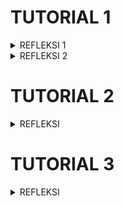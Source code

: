 # TUTORIAL 1
<details>
<summary>REFLEKSI 1</summary>
   
Pada exercise pertama ini, saya telah membuat dua fungsionalitas tambahan pada aplikasi ini. Dalam membuat dua fungsionalitas tersebut, saya berusaha sebaik yang saya bisa untuk melakukan coding sesuai standardnya/ Dari sisi clean code, beberapa hal yang telah saya coba untuk implementasikan agar kode saya mudah terbaca dan "clean" adalah sebagai berikut.
   
- memberikan penamaan yang meaningful. Pada saat memberikan nama untuk variable maupun fungsi, saya berusaha untuk memberikan nama yang mudah dimengerti bahkan oleh orang yang baru sekali melihatnya. Sebagai contoh, saya memberi nama fungsi untuk mencari produk berdasarkan id dengan nama "findProductById". Contoh lain, saya membuat penghitung untuk menghitung berapa jenis item yang telah disimpan dalam aplikasi dengan nama "product Counter".
  
- Penggunaan fungsi yang singkat. Sebagaimana telah dijabarkan pada saat perkuliahan, sebaiknya fungsi yang dibuat oleh programmer dibuat sesingkat mungkin. Fungsi tersebut sebaiknya hanya melakukan satu hal. Selain itu, fungsi yang saya buat memiliki tidak lebih dari 20 baris. Saya juga memecah fungsi yang dapat dipecah. Sebagai contoh, saya memecah fungsi mencari produk dari mengedit dan menghapus. Dengan demikian, masing-masing fungsi hanya memiliki satu fungsionalitas. Sedangkan untuk kebutuhan mencari produknya, saya melakukan pemanggilan fungsi findProductById pada saat ingin mengedit dan menghapus
  
- Menurut penuturan Pak Ade (dosen kelas A), comment bukanlah sesuatu yang sebaiknya dijadikan fokus pada zaman sekarang. Lebih baik menjadikan kode kita terbaca dari pada membuat banyak comment untuk menjelaskan kodenya. Dengan demikian, saya memilih untuk sejelas mungkin menulis penamaan serta penulisan kode sehingga itu terbaca dari pada membuat komen

- Layout dan formatting. Saya menggunakan formatting yang saat ini banyak digunakan yaitu indentasi 4 baris untuk setiap satu indentasi yang diperlukan.

Lalu, dari segi secure coding, terus terang sejauh ini belum terlalu terasa karena code yang dibuat masih berupa aplikasi sederhana yang belum memerlukan keamanan tingkat tinggi. Hal ini dikarenakan aplikasi yang dibuat masih belum membutuhkan hal-hal seperti autentikasi, autorisasi, input data validation, maupun output data encoding. Ke depannya, saya sangat tertarik untuk melatih kemampuan saya dalam melakukan secure coding
</details>
<details>
<summary>REFLEKSI 2</summary>
   
1. Setelah membuat unit test, saya merasa cukup senang karena mungkin itu adalah unit test pertama yang saya buat sendiri. Meskipun masih sangat sederhana, semoga itu menjadi awal yang baik untuk perjalanan saya ke depannya. Jumlah unit test yang dibutuhkan oleh sebuah class sebenarnya mungkin tidak dapat ditentukan secara umum. Tiap class mungkin memiliki jumlah fungsi yang berbeda, kemungkinan atas kasus penyimpangan yang berbeda, serta faktor-faktor lain yang dapat mempengaruhi kebutuhan unit test yang berbeda. Dengan demikian, menurut saya setiap class memiliki kebutuhan yang berbeda. Selain itu, saya melihat bahwa semakin banyak unit test semakin baik karena artinya banyak hal yang terprediksi salah dapat teratasi. Meskipun demikian, kita hanya dapat membuat unit test sebanyak mungkin dari hal-hal yang kita prediksi dapat terjadi. Hal ini berarti sebuah code yang memiliki 100% code coverage belum tentu aman dari bug. Hal ini disebabkan unit test yang kita buat baru dari hal-hal yang kita bisa prediksi
   
2. Apa bila ditinjau dari sisi issue clean code, terdapat beberapa hal yang perlu diperhatikan dan berisiko menurunkan tingkat kualitas clean codenya. Beberapa hal tersebut di antaranya adalah sebagai berikut.
   
   - Kemungkinan terdapat kode yang terduplikasi. Seperti yang disebutkan, keduanya memiliki setup prosedur dan instance variables yang mirip. Hal ini dapat diimprove misalnya dengan membuat superclass yang memiliki kode yang mirip antara keduanya. 
   - Kejelasan tesnya mungkin menjadi sedikit rancu untuk orang lain yang baru melihatnya. Hal ini karena kemiripan keduanya mungkin saja membuat orang menjadi bingung akan perbedaan fungsinya satu sama lain
   
  Dengan demikian, penambahan test sebenarnya adalah sesuatu yang sangat baik. Akan tetapi, kita tetap perlu berusaha untuk memastikan kejelasan kodenya. Hal tersebut dapat dilakukan dengan prinsip-prinsip clean code. Selain itu, kita perlu memastikan bahwa kode yang kita buat tidak redundant. Jika dapat membuatnya diketik hanya satu kali, tidak perlu membuatnya diketik dua kali.
</details>

# TUTORIAL 2
<details>
<summary>REFLEKSI</summary>
   
1. Berdasarkan code scanning yang dilakukan menggunakan SonarCloud, terdapat 3 isu utama pada code saya. Saya memutuskan untuk membetulkan semuanya. Isu tersebut adalah sebagai berikut.
   - Adanya penamaan yang tidak sesuai konvensi
     Terdapat penamaan fungsi yang tidak sesuai konvensi, yaitu fuction "HalamanUtama". Agar sesuai konvensi, saya mengubahnya menjadi camelCase, yaitu "halamanUtama"
   - Adanya bagian kode yang tidak digunakan
     SonarCloud menyarankan untuk menghapus beberapa private attribute yang ada pada class Product karena dianggap tidak berguna. Hal ini dikarenakan tidak ada function yang secara langsung mengubah atau menggunakan attribute-attribute tersebut. Untuk mengatasinya, saya sudah memberi decorative @Getter dan @Setter sehingga semua attribute tersebut sebenanya dapat dijangkau dari luar class.
   - Multi-threading
     SonarCloud menyarankan untuk menghapus salah satu function yang memuat static attribute. SonacCloud menyarankannya karena dikhawatirkan hal tersebut dapat membuat saya secara tidak sengaja menggati nilainya. Padahal attribute tesebut saya gunakan untuk memberikan ID produk, yaitu dengan menghitung banyaknya produk. Solusi yang saya lakukan adalah dengan mengganti ID menggunakan UUID yang digenerate secara random.

2. Sudah. CI/CD adalah kependekan dari Continuous Integration dan Continuous Deployment. Prinsip CI/CD adalah prinsip automasi dalam pembuatan program secara continuous. Yang dilakukan pada tutorial ini adalah mengautomasi testing yang dilakukan dengan menggunakan tool SonarCloud dan ScoreCard. Kedua tools tersebut akan melakukan testing secara otomatis ketika pengguna melakukan perubahan pada repositori atau branch. Untuk deployment, saya menggunakan Koyeb yang akan melakukan deployment ke `https://mild-lizard-bangjai123.koyeb.app/` secara otomatis setiap saya melakukan push ke github. Hal ini sesuai dengan prinsip automasi yang berkelanjutan pada CI/CD.
</details>

# TUTORIAL 3
<details>
<summary>REFLEKSI</summary>
   
1. Prinsip SOLID yang saya implementasikan pada projek saya:
   - S:
     S dalam SOLID berarti _single responsibility principle_. artinya, setiap module pada project sebaiknya hanya memiliki satu role atau job. Hal ini saya lakukan dengan memisahkan Car Controller dan Home Controller dan Project Controller.
   - O:
     O dalam SOLID berarti _open-closed principle_. artinya, kode yang dibuat dapat diextend tanpa mengubah kode yang sudah ada. Saya melakukannya dengan melakukan inheritence dengan membuat atribute dan method pada parent class tidak sensitive pada class tertentu. Dengan demikian, kode dapat diextend tanpa mengubah kode awal
   - L:
     L dalam SOLID berarti _liskov substitution principle_. LSP adalah prinsip di mana jika B adalah subclass dari A, kita dapat melakukan substitusi antara A dan B tanpa menimbulkan _unexpected behavior_ pada kode. Hal ini dapat dilihat pada inheritence yang saya lakukan pada GeneralController (abstract) yang memiliki subclass CarRepository dan ProductRepository.
   - D:
     D dalam SOLID berarti _Dependency inversion principle_. Prinsip ini menyarankan penggunaan interface dari pada class untuk memanggil objek pada class lain. Saya mengimplementasikannya dnegna membuat interface GeneralService<T> untuk menampung class CarServiceImpl dan ProductServiceImpl

2. Beberapa keuntungan SOLID:
   Secara umum, prinsip SOLID bertujuan untuk meningkatkan maintainability dari kode yang kita miliki. prinsip SOLID akan menghasilkan kode yang lebih clean, lebih modular, dan lebih mudah dimaintain. Dengan begitu, SOLID akan mengurangi risiko software yang fragile, mengurangi effort dalam pengembangan aplikasi, dan mendorong pengembangan sistem software yang lebih robust dan adaptable.

   Contoh penggunaan prinsip SOLID pada projek saya adalah sebagaimana telah saya sebutkan pada poin-poin di nomor satu. Saya melihat, penerapan SRP pada project saya memungkinkan saya melakukan _tracking_ terhadap error secara lebih _effortless_ karena saya mengetahui bagian mana terjadinya error. Selain itu, penerapan OCP dan LSP memberikan saya fleksibilitas yang lebih tinggi dalam melakukan perubahan terhadap kode saya.

4. Beberapa kerugian tidak menerapkan SOLID:
   Tidak dilakukannya prinsip-prinsip SOLID dapat mengurangi maintainability program yang dibuat. Modifikasi yang akan dilakukan di masa depan bisa jadi membutuhkan effort yang lebih besar dari pada jika menerapkan prinsip SOLID. Selain itu, tidak diterapkannya SOLID membuat kode menjadi kurang reusable, memiliki ketergantungan yang tinggi, dan kemungkinan suatu perubahan menyebabkan perubahan behaviour tidak terduga pada bagian lain.

   Dalam konteks projek saya, saya memperkirakan, jika saya tidak menerapkan SRP, saya akan kesulitan untuk memaintain bagian fungsionalitas tertentu pada kode saya. Hal ini dapat terjadi jika tidak menggunakan SRP karena kode yang saya buat akan memiliki fungsi terlalu banyak pada satu bagian. Hal ini akan sangat melelahkan untuk untuk memaintainnya. Selain itu, tanpa OCP dan LSP, saya akan memiliki fleksibilitas yang rendah dalam mengubah kode saya. Hal ini disebabkan kode yang saya miliki bisa saja memiliki ketergantungan satu sama lain. Dengan demikian, mengubah sebagian kode dapat berisiko mengubah banyak behaviour dari kode secara umum.

</details>
